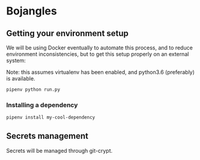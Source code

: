 # Bojangles

## Getting your environment setup

We will be using Docker eventually to automate this process, and to reduce environment inconsistencies, but to get this setup properly on an external system:

Note: this assumes virtualenv has been enabled, and python3.6 (preferably) is available.

```sh
pipenv python run.py
```

### Installing a dependency

```sh
pipenv install my-cool-dependency
```

## Secrets management

Secrets will be managed through git-crypt.
